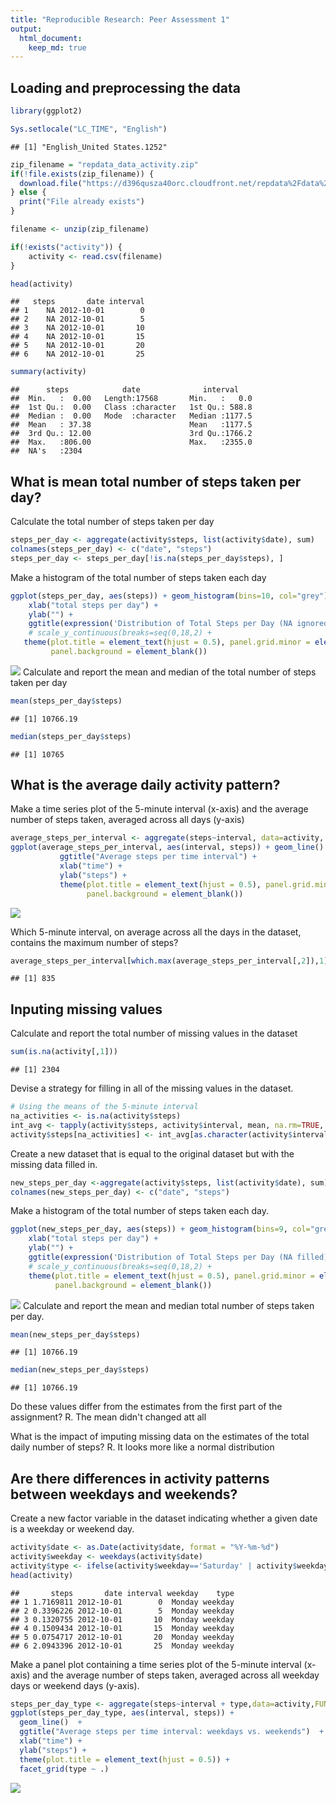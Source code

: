```yaml
---
title: "Reproducible Research: Peer Assessment 1"
output: 
  html_document:
    keep_md: true
---
```



## Loading and preprocessing the data


```r
library(ggplot2)

Sys.setlocale("LC_TIME", "English")
```

```
## [1] "English_United States.1252"
```

```r
zip_filename = "repdata_data_activity.zip"
if(!file.exists(zip_filename)) {
  download.file("https://d396qusza40orc.cloudfront.net/repdata%2Fdata%2Factivity.zip", zip_filename)
} else {
  print("File already exists")
}

filename <- unzip(zip_filename)

if(!exists("activity")) {
    activity <- read.csv(filename)
}

head(activity)
```

```
##   steps       date interval
## 1    NA 2012-10-01        0
## 2    NA 2012-10-01        5
## 3    NA 2012-10-01       10
## 4    NA 2012-10-01       15
## 5    NA 2012-10-01       20
## 6    NA 2012-10-01       25
```

```r
summary(activity)
```

```
##      steps            date              interval     
##  Min.   :  0.00   Length:17568       Min.   :   0.0  
##  1st Qu.:  0.00   Class :character   1st Qu.: 588.8  
##  Median :  0.00   Mode  :character   Median :1177.5  
##  Mean   : 37.38                      Mean   :1177.5  
##  3rd Qu.: 12.00                      3rd Qu.:1766.2  
##  Max.   :806.00                      Max.   :2355.0  
##  NA's   :2304
```
## What is mean total number of steps taken per day?

Calculate the total number of steps taken per day

```r
steps_per_day <- aggregate(activity$steps, list(activity$date), sum)
colnames(steps_per_day) <- c("date", "steps")
steps_per_day <- steps_per_day[!is.na(steps_per_day$steps), ]
```
Make a histogram of the total number of steps taken each day

```r
ggplot(steps_per_day, aes(steps)) + geom_histogram(bins=10, col="grey") +
    xlab("total steps per day") +
    ylab("") +
    ggtitle(expression('Distribution of Total Steps per Day (NA ignored)')) +
    # scale_y_continuous(breaks=seq(0,18,2) +
   theme(plot.title = element_text(hjust = 0.5), panel.grid.minor = element_blank(),
         panel.background = element_blank())
```

![](PA1_template_files/figure-html/unnamed-chunk-2-1.png)<!-- -->
Calculate and report the mean and median of the total number of steps taken per day

```r
mean(steps_per_day$steps)
```

```
## [1] 10766.19
```

```r
median(steps_per_day$steps)
```

```
## [1] 10765
```

## What is the average daily activity pattern?

Make a time series plot of the 5-minute interval (x-axis) and the average number of steps taken, averaged across all days (y-axis)

```r
average_steps_per_interval <- aggregate(steps~interval, data=activity, FUN=mean, na.rm=TRUE)
ggplot(average_steps_per_interval, aes(interval, steps)) + geom_line() + 
           ggtitle("Average steps per time interval") +
           xlab("time") + 
           ylab("steps") +
           theme(plot.title = element_text(hjust = 0.5), panel.grid.minor = element_blank(),
                 panel.background = element_blank())
```

![](PA1_template_files/figure-html/unnamed-chunk-4-1.png)<!-- -->

Which 5-minute interval, on average across all the days in the dataset, contains the maximum number of steps?

```r
average_steps_per_interval[which.max(average_steps_per_interval[,2]),1]
```

```
## [1] 835
```

## Inputing missing values
Calculate and report the total number of missing values in the dataset

```r
sum(is.na(activity[,1]))
```

```
## [1] 2304
```

Devise a strategy for filling in all of the missing values in the dataset. 


```r
# Using the means of the 5-minute interval
na_activities <- is.na(activity$steps)
int_avg <- tapply(activity$steps, activity$interval, mean, na.rm=TRUE, simplify=T)
activity$steps[na_activities] <- int_avg[as.character(activity$interval[na_activities])]
```
Create a new dataset that is equal to the original dataset but with the missing data filled in.

```r
new_steps_per_day <-aggregate(activity$steps, list(activity$date), sum)
colnames(new_steps_per_day) <- c("date", "steps")
```
Make a histogram of the total number of steps taken each day. 

```r
ggplot(new_steps_per_day, aes(steps)) + geom_histogram(bins=9, col="grey") +
    xlab("total steps per day") +
    ylab("") +
    ggtitle(expression('Distribution of Total Steps per Day (NA filled)')) +
    # scale_y_continuous(breaks=seq(0,18,2) +
    theme(plot.title = element_text(hjust = 0.5), panel.grid.minor = element_blank(),
          panel.background = element_blank())
```

![](PA1_template_files/figure-html/unnamed-chunk-9-1.png)<!-- -->
Calculate and report the mean and median total number of steps taken per day.

```r
mean(new_steps_per_day$steps)
```

```
## [1] 10766.19
```

```r
median(new_steps_per_day$steps)
```

```
## [1] 10766.19
```
Do these values differ from the estimates from the first part of the assignment? 
R. The mean didn't changed att all

What is the impact of imputing missing data on the estimates of the total daily number of steps?
R. It looks more like a normal distribution

## Are there differences in activity patterns between weekdays and weekends?
Create a new factor variable in the dataset indicating whether a given date is a weekday or weekend day.


```r
activity$date <- as.Date(activity$date, format = "%Y-%m-%d")
activity$weekday <- weekdays(activity$date)
activity$type <- ifelse(activity$weekday=='Saturday' | activity$weekday=='Sunday', 'weekend', 'weekday')
head(activity)
```

```
##       steps       date interval weekday    type
## 1 1.7169811 2012-10-01        0  Monday weekday
## 2 0.3396226 2012-10-01        5  Monday weekday
## 3 0.1320755 2012-10-01       10  Monday weekday
## 4 0.1509434 2012-10-01       15  Monday weekday
## 5 0.0754717 2012-10-01       20  Monday weekday
## 6 2.0943396 2012-10-01       25  Monday weekday
```
Make a panel plot containing a time series plot of the 5-minute interval (x-axis) and the average number of steps taken, averaged across all weekday days or weekend days (y-axis).

```r
steps_per_day_type <- aggregate(steps~interval + type,data=activity,FUN=mean,na.action=na.omit)
ggplot(steps_per_day_type, aes(interval, steps)) +
  geom_line()  + 
  ggtitle("Average steps per time interval: weekdays vs. weekends")  + 
  xlab("time") + 
  ylab("steps") + 
  theme(plot.title = element_text(hjust = 0.5)) +
  facet_grid(type ~ .)
```

![](PA1_template_files/figure-html/unnamed-chunk-12-1.png)<!-- -->

